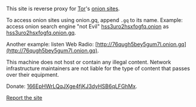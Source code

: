 This site is reverse proxy for
[Tor](https://torproject.org/)'s
[onion sites](https://www.torproject.org/docs/hidden-services.html.en).

To access onion sites using onion.gq,
append `.gq` to its name.
Example: access onion search engine "not Evil"
[hss3uro2hsxfogfq.onion](http://hss3uro2hsxfogfq.onion) as
[hss3uro2hsxfogfq.onion.gq](http://hss3uro2hsxfogfq.onion.gq).

Another example: listen Web Radio:
[http://76qugh5bey5gum7l.onion.gq](http://76qugh5bey5gum7l.onion.gq).

This machine does not host or contain any illegal content.
Network infrastructure maintainers are
not liable for the type of content that passes
over their equipment.

Donate: [166EpHWrLQqJXge4fjKJ3dyHSB6qLFGhMx](bitcoin:166EpHWrLQqJXge4fjKJ3dyHSB6qLFGhMx).

[Report the site](https://ahmia.fi/blacklist/)
